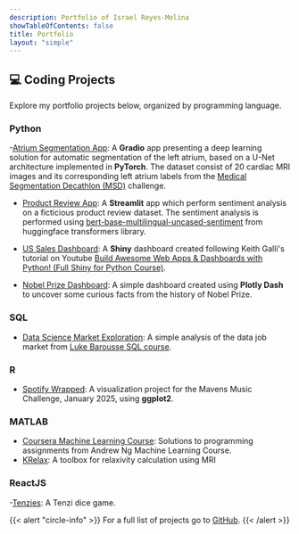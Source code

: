```yaml
---
description: Portfolio of Israel Reyes-Molina
showTableOfContents: false
title: Portfolio
layout: "simple"
---
```


## :computer: Coding Projects

Explore my portfolio projects below, organized by programming language.

### Python

-[Atrium Segmentation App](https://github.com/isra-RM/Atrium-Segmentation): A **Gradio** app presenting a deep learning solution for automatic segmentation of the left atrium, based on a U-Net architecture implemented in **PyTorch**. The dataset consist of 20 cardiac MRI images and its corresponding left atrium labels from the [Medical Segmentation Decathlon (MSD)](http://www.medicaldecathlon.com/) challenge.

- [Product Review App](https://github.com/isra-RM/Product-Review-App): A **Streamlit** app which perform sentiment analysis on a ficticious product review dataset. The sentiment analysis is performed using [bert-base-multilingual-uncased-sentiment](https://huggingface.co/nlptown/bert-base-multilingual-uncased-sentiment) from huggingface transformers library.

- [US Sales Dashboard](https://israrm.shinyapps.io/us-cities-sales-dashboard/): A **Shiny** dashboard created following Keith Galli's tutorial on Youtube [Build Awesome Web Apps & Dashboards with Python! (Full Shiny for Python Course)](https://www.youtube.com/watch?v=5LG4KffeCgg&t=145s&ab_channel=KeithGalli). 

- [Nobel Prize Dashboard](https://github.com/isra-RM/Nobel-Prize-Dashboard): A simple dashboard created using **Plotly Dash** to uncover some curious facts from the history of Nobel Prize. 

### SQL

- [Data Science Market Exploration](https://github.com/isra-RM/Data-Science-Market-Exploration): A simple analysis of the data job market from [Luke Barousse SQL course](https://www.youtube.com/watch?v=7mz73uXD9DA&t=359s).

### R

- [Spotify Wrapped](https://github.com/isra-RM/Spotify_Wrapped): A visualization project for the Mavens Music Challenge, January 2025, using **ggplot2**.

### MATLAB

- [Coursera Machine Learning Course](https://github.com/isra-RM/Coursera-ML-Course-Andrew-Ng): Solutions to programming assignments from Andrew Ng Machine Learning Course.
- [KRelax](https://github.com/isra-RM/KRelax): A toolbox for relaxivity calculation using MRI

### ReactJS

-[Tenzies](https://github.com/isra-RM/Tenzies): A Tenzi dice game.


{{< alert "circle-info" >}}
For a full list of projects go to <a href="https://github.com/isra-RM" target="_blank" rel="noopener"> GitHub</a>.
{{< /alert >}}